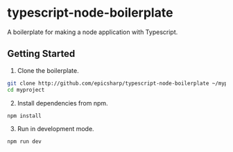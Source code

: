 # typescript-node-boilerplate
A boilerplate for making a node application with Typescript.

## Getting Started

1. Clone the boilerplate.
```bash
git clone http://github.com/epicsharp/typescript-node-boilerplate ~/myproject
cd myproject
```

2. Install dependencies from npm.
```bash
npm install
```

3. Run in development mode.
```bash
npm run dev
```
